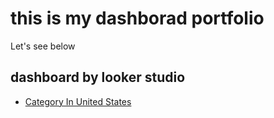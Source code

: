 # this is my dashborad portfolio

Let's see below

## dashboard by looker studio
* [Category In United States](https://www.google.com)
